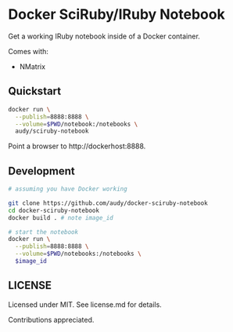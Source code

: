 # Docker SciRuby/IRuby Notebook

Get a working IRuby notebook inside of a Docker container.

Comes with:

- NMatrix

## Quickstart

```sh
docker run \
  --publish=8888:8888 \
  --volume=$PWD/notebook:/notebooks \
  audy/sciruby-notebook
```

Point a browser to http://dockerhost:8888.

## Development

```sh
# assuming you have Docker working

git clone https://github.com/audy/docker-sciruby-notebook
cd docker-sciruby-notebook
docker build . # note image_id

# start the notebook
docker run \
  --publish=8888:8888 \
  --volume=$PWD/notebooks:/notebooks \
  $image_id
```

## LICENSE

Licensed under MIT. See license.md for details.

Contributions appreciated.
